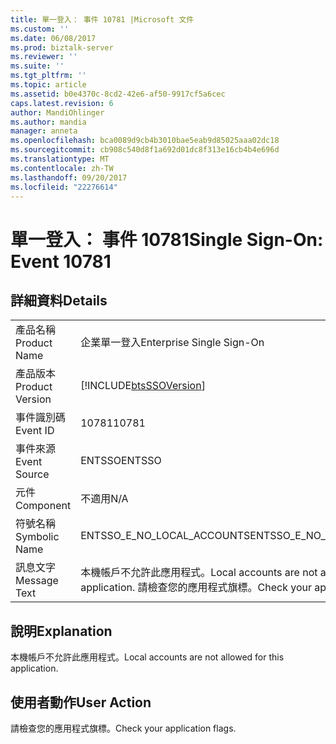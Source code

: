```yaml
---
title: 單一登入： 事件 10781 |Microsoft 文件
ms.custom: ''
ms.date: 06/08/2017
ms.prod: biztalk-server
ms.reviewer: ''
ms.suite: ''
ms.tgt_pltfrm: ''
ms.topic: article
ms.assetid: b0e4370c-8cd2-42e6-af50-9917cf5a6cec
caps.latest.revision: 6
author: MandiOhlinger
ms.author: mandia
manager: anneta
ms.openlocfilehash: bca0089d9cb4b3010bae5eab9d85025aaa02dc18
ms.sourcegitcommit: cb908c540d8f1a692d01dc8f313e16cb4b4e696d
ms.translationtype: MT
ms.contentlocale: zh-TW
ms.lasthandoff: 09/20/2017
ms.locfileid: "22276614"
---
```

# <a name="single-sign-on-event-10781"></a><span data-ttu-id="c2dff-102">單一登入： 事件 10781</span><span class="sxs-lookup"><span data-stu-id="c2dff-102">Single Sign-On: Event 10781</span></span>
## <a name="details"></a><span data-ttu-id="c2dff-103">詳細資料</span><span class="sxs-lookup"><span data-stu-id="c2dff-103">Details</span></span>  
  
|||  
|-|-|  
|<span data-ttu-id="c2dff-104">產品名稱</span><span class="sxs-lookup"><span data-stu-id="c2dff-104">Product Name</span></span>|<span data-ttu-id="c2dff-105">企業單一登入</span><span class="sxs-lookup"><span data-stu-id="c2dff-105">Enterprise Single Sign-On</span></span>|  
|<span data-ttu-id="c2dff-106">產品版本</span><span class="sxs-lookup"><span data-stu-id="c2dff-106">Product Version</span></span>|[!INCLUDE[btsSSOVersion](../includes/btsssoversion-md.md)]|  
|<span data-ttu-id="c2dff-107">事件識別碼</span><span class="sxs-lookup"><span data-stu-id="c2dff-107">Event ID</span></span>|<span data-ttu-id="c2dff-108">10781</span><span class="sxs-lookup"><span data-stu-id="c2dff-108">10781</span></span>|  
|<span data-ttu-id="c2dff-109">事件來源</span><span class="sxs-lookup"><span data-stu-id="c2dff-109">Event Source</span></span>|<span data-ttu-id="c2dff-110">ENTSSO</span><span class="sxs-lookup"><span data-stu-id="c2dff-110">ENTSSO</span></span>|  
|<span data-ttu-id="c2dff-111">元件</span><span class="sxs-lookup"><span data-stu-id="c2dff-111">Component</span></span>|<span data-ttu-id="c2dff-112">不適用</span><span class="sxs-lookup"><span data-stu-id="c2dff-112">N/A</span></span>|  
|<span data-ttu-id="c2dff-113">符號名稱</span><span class="sxs-lookup"><span data-stu-id="c2dff-113">Symbolic Name</span></span>|<span data-ttu-id="c2dff-114">ENTSSO_E_NO_LOCAL_ACCOUNTS</span><span class="sxs-lookup"><span data-stu-id="c2dff-114">ENTSSO_E_NO_LOCAL_ACCOUNTS</span></span>|  
|<span data-ttu-id="c2dff-115">訊息文字</span><span class="sxs-lookup"><span data-stu-id="c2dff-115">Message Text</span></span>|<span data-ttu-id="c2dff-116">本機帳戶不允許此應用程式。</span><span class="sxs-lookup"><span data-stu-id="c2dff-116">Local accounts are not allowed for this application.</span></span> <span data-ttu-id="c2dff-117">請檢查您的應用程式旗標。</span><span class="sxs-lookup"><span data-stu-id="c2dff-117">Check your application flags.</span></span>|  
  
## <a name="explanation"></a><span data-ttu-id="c2dff-118">說明</span><span class="sxs-lookup"><span data-stu-id="c2dff-118">Explanation</span></span>  
 <span data-ttu-id="c2dff-119">本機帳戶不允許此應用程式。</span><span class="sxs-lookup"><span data-stu-id="c2dff-119">Local accounts are not allowed for this application.</span></span>  
  
## <a name="user-action"></a><span data-ttu-id="c2dff-120">使用者動作</span><span class="sxs-lookup"><span data-stu-id="c2dff-120">User Action</span></span>  
 <span data-ttu-id="c2dff-121">請檢查您的應用程式旗標。</span><span class="sxs-lookup"><span data-stu-id="c2dff-121">Check your application flags.</span></span>